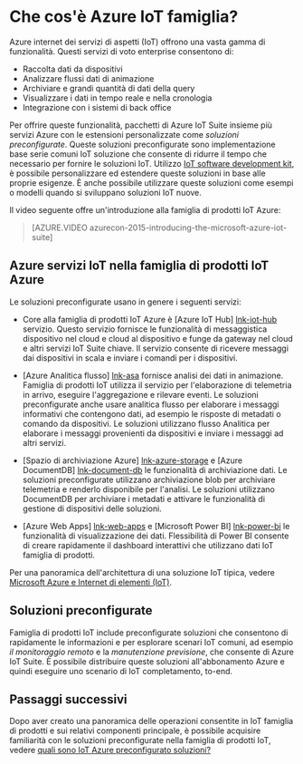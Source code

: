 <properties
    pageTitle="Panoramica di Microsoft Azure IoT Suite | Microsoft Azure"
    description="Panoramica su come Azure IoT Suite offre internet delle soluzioni preconfigurate operazioni per raccogliere, analizzare e archiviare i dati, offrire visualizzazioni e integrare con altri sistemi."
    services=""
    suite="iot-suite"
    documentationCenter=""
    authors="dominicbetts"
    manager="timlt"
    editor=""/>

<tags
     ms.service="iot-suite"
     ms.devlang="na"
     ms.topic="get-started-article"
     ms.tgt_pltfrm="na"
     ms.workload="na"
     ms.date="08/09/2016"
     ms.author="dobett"/>

# <a name="what-is-azure-iot-suite"></a>Che cos'è Azure IoT famiglia?

Azure internet dei servizi di aspetti (IoT) offrono una vasta gamma di funzionalità. Questi servizi di voto enterprise consentono di:

- Raccolta dati da dispositivi
- Analizzare flussi dati di animazione
- Archiviare e grandi quantità di dati della query
- Visualizzare i dati in tempo reale e nella cronologia
- Integrazione con i sistemi di back office

Per offrire queste funzionalità, pacchetti di Azure IoT Suite insieme più servizi Azure con le estensioni personalizzate come *soluzioni preconfigurate*. Queste soluzioni preconfigurate sono implementazione base serie comuni IoT soluzione che consente di ridurre il tempo che necessario per fornire le soluzioni IoT. Utilizzo [IoT software development kit][lnk-sdks], è possibile personalizzare ed estendere queste soluzioni in base alle proprie esigenze. È anche possibile utilizzare queste soluzioni come esempi o modelli quando si sviluppano soluzioni IoT nuove.

Il video seguente offre un'introduzione alla famiglia di prodotti IoT Azure:

> [AZURE.VIDEO azurecon-2015-introducing-the-microsoft-azure-iot-suite]

## <a name="azure-iot-services-in-azure-iot-suite"></a>Azure servizi IoT nella famiglia di prodotti IoT Azure

Le soluzioni preconfigurate usano in genere i seguenti servizi:

- Core alla famiglia di prodotti IoT Azure è [Azure IoT Hub] [ lnk-iot-hub] servizio. Questo servizio fornisce le funzionalità di messaggistica dispositivo nel cloud e cloud al dispositivo e funge da gateway nel cloud e altri servizi IoT Suite chiave. Il servizio consente di ricevere messaggi dai dispositivi in scala e inviare i comandi per i dispositivi.

- [Azure Analitica flusso] [ lnk-asa] fornisce analisi dei dati in animazione. Famiglia di prodotti IoT utilizza il servizio per l'elaborazione di telemetria in arrivo, eseguire l'aggregazione e rilevare eventi. Le soluzioni preconfigurate anche usare analitica flusso per elaborare i messaggi informativi che contengono dati, ad esempio le risposte di metadati o comando da dispositivi. Le soluzioni utilizzano flusso Analitica per elaborare i messaggi provenienti da dispositivi e inviare i messaggi ad altri servizi.

- [Spazio di archiviazione Azure] [ lnk-azure-storage] e [Azure DocumentDB] [ lnk-document-db] le funzionalità di archiviazione dati. Le soluzioni preconfigurate utilizzano archiviazione blob per archiviare telemetria e renderlo disponibile per l'analisi. Le soluzioni utilizzano DocumentDB per archiviare i metadati e attivare le funzionalità di gestione di dispositivi delle soluzioni.

- [Azure Web Apps] [ lnk-web-apps] e [Microsoft Power BI] [ lnk-power-bi] le funzionalità di visualizzazione dei dati. Flessibilità di Power BI consente di creare rapidamente il dashboard interattivi che utilizzano dati IoT famiglia di prodotti.

Per una panoramica dell'architettura di una soluzione IoT tipica, vedere [Microsoft Azure e Internet di elementi (IoT)][iot-suite-what-is-azure-iot].

## <a name="preconfigured-solutions"></a>Soluzioni preconfigurate

Famiglia di prodotti IoT include preconfigurate soluzioni che consentono di rapidamente le informazioni e per esplorare scenari IoT comuni, ad esempio *il monitoraggio remoto* e la *manutenzione previsione*, che consente di Azure IoT Suite. È possibile distribuire queste soluzioni all'abbonamento Azure e quindi eseguire uno scenario di IoT completamento, to-end.

## <a name="next-steps"></a>Passaggi successivi

Dopo aver creato una panoramica delle operazioni consentite in IoT famiglia di prodotti e sui relativi componenti principale, è possibile acquisire familiarità con le soluzioni preconfigurate nella famiglia di prodotti IoT, vedere [quali sono IoT Azure preconfigurato soluzioni?][lnk-what-are-preconfig]

[lnk-sdks]: https://azure.microsoft.com/documentation/articles/iot-hub-sdks-summary/
[lnk-iot-hub]: https://azure.microsoft.com/documentation/services/iot-hub/
[lnk-asa]: https://azure.microsoft.com/documentation/services/stream-analytics/
[lnk-azure-storage]: https://azure.microsoft.com/documentation/services/storage/
[lnk-document-db]: https://azure.microsoft.com/documentation/services/documentdb/
[lnk-power-bi]: https://powerbi.microsoft.com/
[lnk-web-apps]: https://azure.microsoft.com/documentation/services/app-service/web/
[iot-suite-what-is-azure-iot]: iot-suite-what-is-azure-iot.md
[lnk-what-are-preconfig]: iot-suite-what-are-preconfigured-solutions.md
